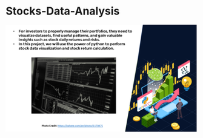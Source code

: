 # Stocks-Data-Analysis

![](https://github.com/parthshah28/Stocks-Data-Analysis/blob/main/images/68747470733a2f2f64726976652e676f6f676c652e636f6d2f75633f69643d31714f5a4b4f45735f4e2d53626b4f3276716c73787058664841716a5a4c773170.png)
